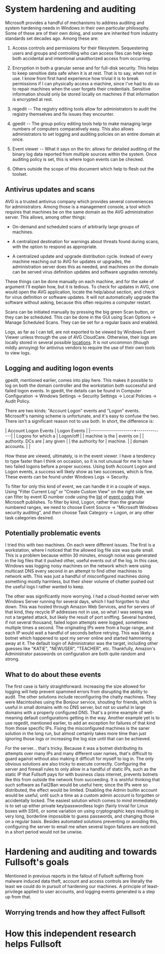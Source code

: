 System hardening and auditing
=============================

Microsoft provides a handful of mechanisms to address auditing and system
hardening needs in Windows in their own particular philosophy. Some of
these are of their own doing, and some are inherited from industry
standards set decades ago. Among these are:

1. Access controls and permissions for their filesystem. Sequestering
   users and groups and controlling who can access files can help keep
both accidental and intentional unauthorized access from occurring.

2. Encryption in both a granular sense and for full-disk security. This
   helps to keep sensitive data safe when it is at rest. That is to say,
when not in use. I know from first hand experience how trivial it is to
break permissions if I can physically access a machine, since I've had
to do so to repair machines when the user forgets their credentials.
Sensitive information should only be stored locally on machines if that
information is encrypted at rest.

2. regedit -- The registry editing tools allow for administrators to
   audit the registry themselves and fix issues they encounter.

3. gpedit -- The group policy editing tools help to make managing large
   numbers of computers comparatively easy. This also allows
administrators to set logging and auditing policies on an entire domain
at once.

4. Event viewer -- What it says on the tin: allows for detailed auditing
   of the binary log data reported from multiple sources within the
system. Once auditing policy is set, this is where logon events can be
checked.

5. Others outside the scope of this document which help to flesh out the
   toolset.

Antivirus updates and scans
---------------------------

AVG is a trusted antivirus company which provides several conveniences
for administrators. Among those is a management console, a tool which
requires that machines be on the same domain as the AVG administration
server. This allows, among other things:

- On-demand and scheduled scans of arbitrarily large groups of machines.

- A centralized destination for warnings about threats found during
  scans, with the option to respond as appropriate.

- A centralized update and upgrade distribution cycle. Instead of every
  machine reaching out to AVG for updates or upgrades, the
administration server does this as needed, and machines on the domain
can be served virus definition updates and software upgrades remotely.

These things can be done manually on each machine, and for the sake of
argument I'll explain how, but it is tedious. To check for updates in
AVG, one would open the AVG application, locate the help/about section,
and check for virus definition or software updates. It will not
automatically upgrade the software without asking, because this often
requires a computer restart.

Scans can be initiated manually by pressing the big green Scan button,
or they can be scheduled. This can be done in the GUI using Scan Options
-> Manage Scheduled Scans. They can be set for a regular basis and
enabled.

Logs, as far as I can tell, are not exported to be viewed by Windows
Event Viewer unless through the use of AVG CloudCare. Otherwise, their
logs are locally stored in several possible
[locations](https://support.avg.com/SupportArticleView?l=en&urlname=Log-File-Locations-for-AVG-Products).
It is not uncommon (though mildly annoying) for antivirus vendors to
require the use of their own tools to view logs.

Logging and auditing logon events
---------------------------------

gpedit, mentioned earlier, comes into play here. This makes it possible
to log on both the domain controller and the workstation both successful
and failed logon events. In gpedit, the details can be found in Computer
Configuration -> Windows Settings -> Security Settings -> Local Policies
-> Audit Policy.

There are two kinds: "Account Logon" events and "Logon"
events. Microsoft's naming scheme is unfortunate, and it's easy to
confuse the two. There isn't a significant reason not to use both. In
short, the difference is:

| Account Logon Events | Logon Events |
|----------------------+--------------|
| Logons for which a   | Logon/off    |
| machine is the       | events on    |
| authority. DCs are   | any given    |
| the authority for    | machine.     |
| domain accounts.     |              |

How these are viewed, ultimately, is in the event viewer. I have a
tendency to type faster than I think on occasion, so it is not unusual
for me to have two failed logons before a proper success. Using both
Account Logon and Logon events, a success will likely show as two
successes, which is fine. These events can be found under Windows Logs
-> Security.

To filter for only this kind of event, we can handle it in a couple of
ways. Using "Filter Current Log" or "Create Custom View" on the right
side, we can filter by event ID number code using the
[list](https://docs.microsoft.com/en-us/windows/security/threat-protection/auditing/basic-audit-logon-events)
of [event
codes](https://docs.microsoft.com/en-us/windows/security/threat-protection/auditing/basic-audit-account-logon-events)
that Microsoft publishes. To filter by kind, Logon, rather than the
granular numbered ranges, we need to choose Event Source -> "Microsoft
Windows security auditing", and _then_ choose Task Category -> Logon, or
any other task categories desired.

Potentially problematic events
------------------------------

I tried this with two machines. On each were different issues. The first
is a workstation, where I noticed that the allowed log file size was
quite small. This is a problem because within 30 minutes, enough noise
was generated in the log files that it pushed other, useful events out
of the log. In this case, Windows was logging noisy machines on the
network which were using multicast DNS every second in an attempt to
find other machines to network with. This was just a handful of misconfigured
machines doing something mostly harmless, but their sheer volume of
chatter pushed out the useful logs I rather wanted to keep.

The other was significantly more worrying. I had a cloud-hosted server
with Windows Server running for several days, which I had forgotten to
shut down. This was hosted through Amazon Web Services, and for servers
of that kind, they recycle IP addresses not in use, so what I was seeing
was not a targeted attack, but likely the result of port sniffing.
Several hundred, if not several thousand, failed logon attempts were
logged, sometimes multiple times a second. The originating IPs were from
a huge range, and each IP would wait a handful of seconds before
retrying. This was likely a botnet which happened to spot my server
online and started hammering away at it. The default login of
Administrator was the target, including other guesses like "KATIE",
"NEWUSER", "TEACHER", etc. Thankfully, Amazon's Administrator passwords
on configuration are both quite random and strong.

What to do about these events
-----------------------------

The first case is fairly straightforward. Increasing the size allowed
for logging will help prevent spammed errors from disrupting the ability
to audit. The other solutions include reconfiguring the chatty machines.
They were Macintoshes using the Bonjour service, shouting for friends,
which is useful in small domains with no DNS server, but not so useful
in large domains with a properly configured DNS. That's a prime example
of well-meaning default configurations getting in the way. Another
example yet is to use regedit, mentioned earlier, to add an exception
for failures of that kind from those specific IPs. Fixing the
misconfigured machines is the saner solution in the long run, but almost
certainly takes more time than just ignoring those logs or increasing
the log size until that can be achieved.

For the server... that's tricky. Because it was a botnet distributing
its attempts over many IPs and many different user names, that's
difficult to guard against without also making it difficult for myself
to log in. The only obvious solutions are also tricky to execute
correctly. Configuring the server and firewall rules to only allow in a
handful of static IPs, such as the static IP that Fullsoft pays for with
business class internet, prevents botnets like this from outside the
network from succeeding. It is wishful thinking that such software as
Fail2Ban would be useful here; since the IPs were so distributed, the
effect would be limited. Disabling the Admin builtin account would be
useful, until such a time as a custom admin account is forgotten or
accidentally locked. The easiest solution which comes to mind
immediately is to set up either private key/passwordless login (fairly
trivial for Linux boxes with SSH), or some variation on using
cryptographic keys resulting in very long, borderline impossible to
guess passwords, and changing those on a regular basis. Besides
automated solutions preventing or avoiding this, configuring the server
to email me when several logon failures are noticed in a short period
would not be unwise.

Hardening and auditing and towards Fullsoft's goals
===================================================

Mentioned in previous reports in the fallout of Fullsoft suffering from
malware induced data theft, account and access controls are literally
the least we could do in pursuit of hardening our machines. A principle
of least-privilege applied to user accounts, and logging events
generated is a step up from that.

Worrying trends and how they affect Fullsoft
--------------------------------------------

How this independent research helps Fullsoft
============================================
